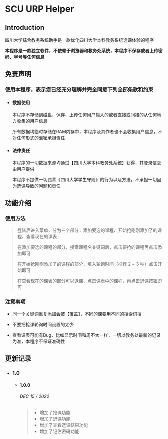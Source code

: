 # SCU URP Helper

## Introduction

四川大学综合教务系统助手是一款优化四川大学本科教务系统选课体验的程序

**本程序是一款独立软件，不依赖于浏览器和教务处系统，本程序不保存或者上传密码、学号等任何信息**

## 免责声明

### 使用本程序，表示您已经充分理解并完全同意下列全部条款和约束

- #### 数据使用

  本程序不存储到磁盘、保存、上传任何用户输入的或者直接或间接的从任何地方收集的用户信息

  所有数据均临时存储在RAM内存中，本程序及其作者也不会收集用户信息，不对任何形式的泄密承担责任

- #### 法律责任

  本程序的一切数据来源均通过【四川大学本科教务处系统】获得，其登录信息由用户提供

  本程序不提供一切违背《四川大学学生守则》的行为以及方法，不承担一切因为选课导致的问题和责任

## 功能介绍
### 使用方法

> 登陆后进入菜单，分为三个部分：添加要选的课程、开始抢刚刚添加了的课程、查看现在的课表
> 
> 在添加要选的课程的部分，搜索课程名关键词后，点击要抢的课程再点击添加即可
>
> 在开始抢刚刚添加了的课程的部分，填入轮询时间（推荐 2 ~ 3 秒）点击开始即可
>
> 在查看现在的课表的部分可以退课，点击课表中的课程，再点击退课按钮即可


### 注意事项

  - 同一个关键词重复添加会被【覆盖】，不同的课要用不同的搜索词搜

  - 不要把抢课轮询时间设置的太少

  - 查看课表可能有Bug，比如显示时间和周不太一样，一切以教务处最新的记录为准，本程序不保证准确性

## 更新记录

- ### 1.0

  - #### 1.0.0

    ###### DEC 15 / 2022

    > - 增加了抢课功能
    > - 增加了退课功能
    > - 增加了查看选课结果功能
    > - 增加了记住密码功能